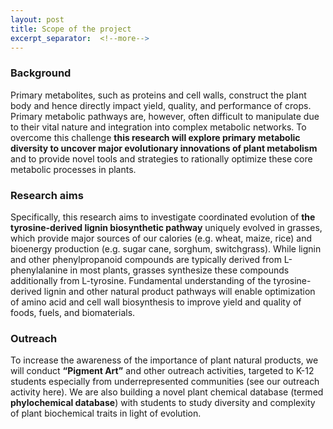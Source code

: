 ```yaml
---
layout: post
title: Scope of the project
excerpt_separator:  <!--more-->
---
```


### Background

Primary metabolites, such as proteins and cell walls, construct the plant body and hence directly impact yield, quality, and performance of crops. Primary metabolic pathways are, however, often difficult to manipulate due to their vital nature and integration into complex metabolic networks. To overcome this challenge **this research will explore primary metabolic diversity to uncover major evolutionary innovations of plant metabolism** and to provide novel tools and strategies to rationally optimize these core metabolic processes in plants. 

### Research aims

Specifically, this research aims to investigate coordinated evolution of **the tyrosine-derived lignin biosynthetic pathway** uniquely evolved in grasses, which provide major sources of our calories (e.g. wheat, maize, rice) and bioenergy production (e.g. sugar cane, sorghum, switchgrass). While lignin and other phenylpropanoid compounds are typically derived from L-phenylalanine in most plants, grasses synthesize these compounds additionally from L-tyrosine. Fundamental understanding of the tyrosine-derived lignin and other natural product pathways will enable optimization of amino acid and cell wall biosynthesis to improve yield and quality of foods, fuels, and biomaterials. 

### Outreach

To increase the awareness of the importance of plant natural products, we will conduct **“Pigment Art”** and other outreach activities, targeted to K-12 students especially from underrepresented communities (see our outreach activity here).  We are also building a novel plant chemical database (termed **phylochemical database**) with students to study diversity and complexity of plant biochemical traits in light of evolution.


